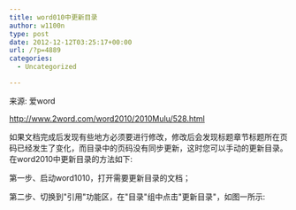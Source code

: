 ```yaml
---
title: word010中更新目录
author: w1100n
type: post
date: 2012-12-12T03:25:17+00:00
url: /?p=4889
categories:
  - Uncategorized

---
```

来源: 爱word

http://www.2word.com/word2010/2010Mulu/528.html

如果文档完成后发现有些地方必须要进行修改，修改后会发现标题章节标题所在页码已经发生了变化，而目录中的页码没有同步更新，这时您可以手动的更新目录。在word2010中更新目录的方法如下: 

第一步、启动word1010，打开需要更新目录的文档；

第二步、切换到"引用"功能区，在"目录"组中点击"更新目录"，如图一所示: 